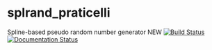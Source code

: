 # splrand_praticelli
Spline-based pseudo random number generator NEW
[![Build Status](https://travis-ci.org/RebeccaAnzalone/splrand_praticelli.svg?branch=master)](https://travis-ci.org/RebeccaAnzalone/splrand_praticelli)
[![Documentation Status](https://readthedocs.org/projects/splrand-praticelli-/badge/?version=latest)](https://splrand-praticelli-.readthedocs.io/en/latest/?badge=latest)
